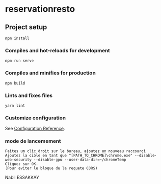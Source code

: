 # reservationresto

## Project setup
```
npm install
```

### Compiles and hot-reloads for development
```
npm run serve
```

### Compiles and minifies for production
```
npm build
```

### Lints and fixes files
```
yarn lint
```

### Customize configuration
See [Configuration Reference](https://cli.vuejs.org/config/).

### mode de lancemement
```
Faites un clic droit sur le bureau, ajoutez un nouveau raccourci
Ajoutez la cible en tant que "[PATH_TO_CHROME]\chrome.exe" --disable-web-security --disable-gpu --user-data-dir=~/chromeTemp
Cliquez sur OK.
(Pour eviter le bloque de la requete CORS)
```


Nabil ESSAKKAY